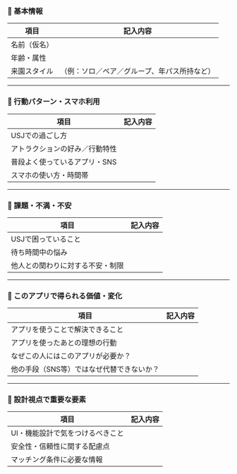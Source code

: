 

### 🔸 基本情報

| 項目     | 記入内容                   |
| ------ | ---------------------- |
| 名前（仮名） |                        |
| 年齢・属性  |                        |
| 来園スタイル | （例：ソロ／ペア／グループ、年パス所持など） |

---

### 🔸 行動パターン・スマホ利用

|項目|記入内容|
|---|---|
|USJでの過ごし方||
|アトラクションの好み／行動特性||
|普段よく使っているアプリ・SNS||
|スマホの使い方・時間帯||

---

### 🔸 課題・不満・不安

|項目|記入内容|
|---|---|
|USJで困っていること||
|待ち時間中の悩み||
|他人との関わりに対する不安・制限||

---

### 🔸 このアプリで得られる価値・変化

|項目|記入内容|
|---|---|
|アプリを使うことで解決できること||
|アプリを使ったあとの理想の行動||
|なぜこの人にはこのアプリが必要か？||
|他の手段（SNS等）ではなぜ代替できないか？||

---

### 🔸 設計視点で重要な要素

|項目|記入内容|
|---|---|
|UI・機能設計で気をつけるべきこと||
|安全性・信頼性に関する配慮点||
|マッチング条件に必要な情報||